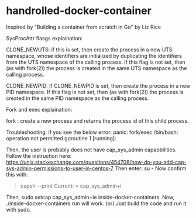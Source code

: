 # handrolled-docker-container

Inspired by "Building a container from scratch in Go" by Liz Rice


SysProcAttr flasgs explaination:

CLONE_NEWUTS: if this is set, then create the process in a new
              UTS namespace, whose identifiers are initialized by
              duplicating the identifiers from the UTS namespace of the
              calling process.  If this flag is not set, then (as with
              fork(2)) the process is created in the same UTS namespace
              as the calling process.

CLONE_NEWPID: If CLONE_NEWPID is set, then create the process in a new
              PID namespace.  If this flag is not set, then (as with
              fork(2)) the process is created in the same PID namespace
              as the calling process.


Fork and exec explaination:

fork : create a new process and returns the process id of this child process.




Troubleshooting: 
if you see the below error: 
panic: fork/exec /bin/bash: operation not permitted
goroutine 1 [running]:

Then, the user is probably does not have cap_sys_admin capapbilities. Follow the instruction here:
https://unix.stackexchange.com/questions/454708/how-do-you-add-cap-sys-admin-permissions-to-user-in-centos-7
Then enter:
su - <user>
Now confirm this with:
>capsh --print
Current: = cap_sys_admin+i

Then, sudo setcap cap_sys_admin+ie inside-docker-containers. Now, ./inside-docker-containers run <cmd> will work.
(or)
Just build the code and run it with sudo.